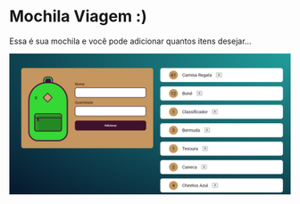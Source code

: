 # Mochila Viagem :)

<p>Essa é sua mochila e você pode adicionar quantos itens desejar...</p>
<img src="img/layout.PNG">
